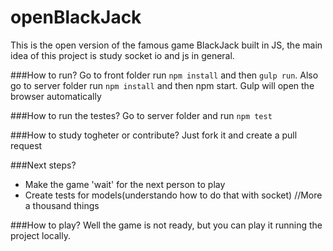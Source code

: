 # openBlackJack
This is the open version of the famous game BlackJack built in JS, the main idea of this project is study socket io and js in general.

###How to run?
Go to front folder run `npm install` and then `gulp run`. Also go to server folder run `npm install` and then npm start.
Gulp will open the browser automatically

###How to run the testes?
Go to server folder and run `npm test`


###How to study togheter or contribute?
Just fork it and create a pull request

###Next steps?

* Make the game 'wait' for the next person to play
* Create tests for models(understando how to do that with socket)
//More a thousand things


###How to play?
Well the game is not ready, but you can play it running the project locally.